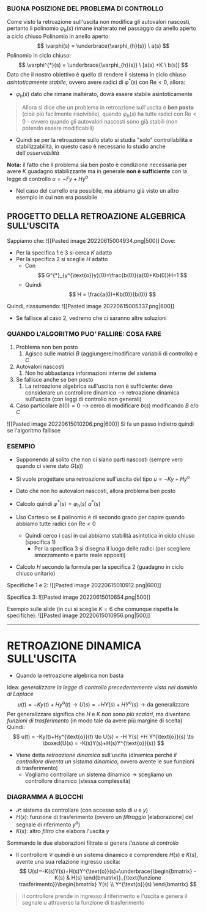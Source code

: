 ### BUONA POSIZIONE DEL PROBLEMA DI CONTROLLO
Come visto la retroazione sull'uscita non modifica gli autovalori nascosti, pertanto il polinomio $\varphi_{h}(s)$ rimane inalterato nel passaggio da anello aperto a ciclo chiuso
Polinomio in anello aperto:
$$ \varphi(s) = \underbrace{\varphi_{h}(s)} \ a(s)  $$
Polinomio in ciclo chiuso:
$$
\varphi^{*}(s) = \underbrace{\varphi_{h}(s)} \ [a(s) +K \ b(s)]
$$
Dato che il nostro obiettivo è quello di rendere il sistema in ciclo chiuso *asintoticamente stabile*, ovvero avere radici di $\varphi^{*}(s)$ con $\text{Re}<0$, allora:
- $\varphi_{h}(s)$ dato che rimane inalterato, dovrà essere stabile asintoticamente

>Allora si dice che un problema in retroazione sull'uscita è **ben posto** (cioè più facilmente risolvibile), quando $\varphi_{h}(s)$ ha tutte radici con $\text{Re}<0$ - ovvero quando gli autovalori nascosti sono già stabili (non potendo essere modificabili)

- Quindi se per la retroazione sullo stato si studia "solo" controllabilità e stabilizzabilità, in questo caso è necessario lo studio anche dell'*osservabilità*

**Nota:** il fatto che il problema sia ben posto è condizione necessaria per avere $K$ guadagno stabilizzante ma in generale **non è sufficiente** con la legge di controllo $u=-Fy+Hy^{\text{o}}$
- Nel caso del carrello era possibile, ma abbiamo già visto un altro esempio in cui non era possibile

## PROGETTO DELLA RETROAZIONE ALGEBRICA SULL'USCITA
Sappiamo che:
![[Pasted image 20220615004934.png|500]]
Dove:
- Per la specifica $1$ e $3$ si cerca $K$ adatto
- Per la specifica $2$ si sceglie $H$ adatto
	- Con $$ G^{*}_{y^{\text{o}}y}(0)=\frac{b(0)}{a(0)+Kb(0)}H=1 $$
	- Quindi $$ H = \frac{a(0)+Kb(0)}{b(0)} $$

Quindi, riassumendo:
![[Pasted image 20220615005337.png|600]]
- Se fallisce al caso $2$, vedremo che ci saranno altre soluzioni

### QUANDO L'ALGORITMO PUO' FALLIRE: COSA FARE
1) Problema non ben posto
	1) Agisco sulle matrici $B$ (aggiungere/modificare variabili di controllo) e $C$
2) Autovalori nascosti 
	1) Non ho abbastanza informazioni interne del sistema
3) Se fallisce anche se ben posto
	1) La retroazione algebrica sull'uscita non è sufficiente: devo considerare un controllore dinamico --> retroazione dinamica sull'uscita (con leggi di controllo non generali)
4) Caso particolare $b(0)=0$ --> cerco di modificare $b(s)$ modificando $B$ e/o $C$

![[Pasted image 20220615010206.png|600]]
Si fa un passo indietro quindi se l'algoritmo fallisce


### ESEMPIO
- Supponendo al solito che non ci siano parti nascosti (sempre vero quando ci viene dato $G(s)$)
- Si vuole progettare una retroazione sull'uscita del tipo $u=-Ky+Hy^\text{o}$

- Dato che non ho autovalori nascosti, allora problema ben posto
- Calcolo quindi $\varphi^{*}(s) = \varphi_{h}(s) \ a^{*}(s)$
- Uso Cartesio se il polinomio è di secondo grado per capire quando abbiamo tutte radici con $\text{Re}<0$
	- Quindi cerco i casi in cui abbiamo stabilità asintotica in ciclo chiuso (specifica $1$)
		- Per la specifica $3$ si disegna il luogo delle radici (per scegliere smorzamento e parte reale appositi)
- Calcolo $H$ secondo la formula per la specifica $2$ (guadagno in ciclo chiuso unitario)

Specifiche $1$ e $2$:
![[Pasted image 20220615010912.png|600]]

Specifica $3$:
![[Pasted image 20220615010654.png|500]]

Esempio sulle slide (in cui si sceglie $K=6$ che comunque rispetta le specifiche):
![[Pasted image 20220615010956.png|500]]

--- 

# RETROAZIONE DINAMICA SULL'USCITA
- Quando la retroazione algebrica non basta

Idea: *generalizzare la legge di controllo precedentemente vista nel dominio di Laplace*
$$
u(t) = -Ky(t)+Hy^{\text{o}}(t) \to U(s) = -H Y(s) +H Y^{\text{o}}(s) \to \text{da generalizzare}
$$
Per generalizzare significa che $H$ e $K$ *non sono più scalari*, ma diventano *funzioni di trasferimento* (in modo tale da avere più margine di scelta)
Quindi:
$$
u(t) = -Ky(t)+Hy^{\text{o}}(t) \to U(s) = -H Y(s) +H Y^{\text{o}}(s) \to \boxed{U(s) = -K(s)Y(s)+H(s)Y^{\text{o}}(s)}
$$
- Viene detta *retroazione dinamica* sull'uscita (dinamica perché *il controllore diventa un sistema dinamico*, ovvero avente le sue funzioni di trasferimento)
	- Vogliamo controllare un sistema dinamico $\to$ scegliamo un controllore dinamico (stessa complessità)

### DIAGRAMMA A BLOCCHI
- $\mathcal{P}$: sistema da controllare (con accesso solo di $u$ e $y$)
- $H(s)$: funzione di trasferimento (ovvero un *filtraggio* [elaborazione] del segnale di riferimento $y^{\text{o}}$)
- $K(s)$: altro *filtro* che elabora l'uscita $y$

Sommando le due elaborazioni filtrate si genera *l'azione di controllo*
- Il controllore $\mathcal{C}$ quindi è un sistema dinamico e comprendere $H(s)$ e $K(s)$, avente una sua relazione ingresso uscita: $$  U(s)=-K(s)Y(s)+H(s)Y^{\text{o}}(s)=\underbrace{\begin{bmatrix} -K(s)  & H(s) \end{bmatrix}}_{\text{funzione trasferimento}}\begin{bmatrix} Y(s) \\ Y^{\text{o}}(s) \end{bmatrix} $$
> il controllore prende in ingresso il riferimento e l'uscita e genera il segnale $u$ attraverso la funzione di trasferimento

